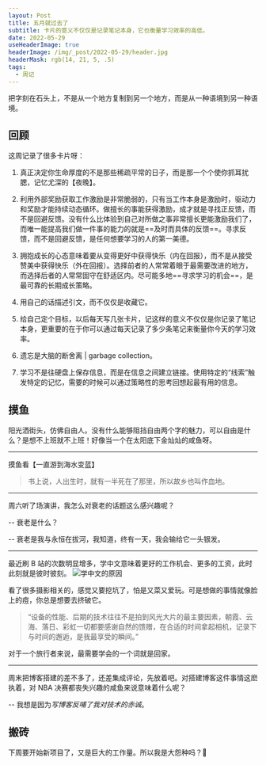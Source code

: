 ```yaml
---
layout: Post
title: 五月就过去了
subtitle: 卡片的意义不仅仅是记录笔记本身，它也衡量学习效率的高低。
date: 2022-05-29
useHeaderImage: true
headerImage: /img/_post/2022-05-29/header.jpg
headerMask: rgb(14, 21, 5, .5)
tags:
  - 周记
---
```


把字刻在石头上，不是从一个地方复制到另一个地方，而是从一种语境到另一种语境。

<!-- more -->

## 回顾

这周记录了很多卡片呀：

1. 真正决定你生命厚度的不是那些稀疏平常的日子，而是那一个个使你抓耳扰腮，记忆尤深的【夜晚】。

2. 利用外部奖励获取工作激励是非常脆弱的，只有当工作本身是激励时，驱动力和奖励才能持续动态循环。做擅长的事能获得激励，成才就是寻找正反馈，而不是回避反馈。没有什么比体验到自己对所做之事非常擅长更能激励我们了，而唯一能提高我们做一件事的能力的就是==及时而具体的反馈==。寻求反馈，而不是回避反馈，是任何想要学习的人的第一美德。

3. 拥抱成长的心态意味着要从变得更好中获得快乐（内在回报），而不是从接受赞美中获得快乐（外在回报）。选择前者的人常常着眼于最需要改进的地方，而选择后者的人常常固守在舒适区内。尽可能多地==寻求学习的机会==，是最可靠的长期成长策略。

4. 用自己的话描述引文，而不仅仅是收藏它。

5. 给自己定个目标，以后每天写几张卡片，记这样的意义不仅仅是你记录了笔记本身，更重要的在于你可以通过每天记录了多少条笔记来衡量你今天的学习效率。

6. 遗忘是大脑的断舍离 | garbage collection。

7. 学习不是往硬盘上保存信息，而是在信息之间建立链接。使用特定的“线索”触发特定的记忆，需要的时候可以通过策略性的思考回想起最有用的信息。

## 摸鱼

阳光洒街头，仿佛自由人。没有什么能够阻挡自由两个字的魅力，可以自由是什么？是想不上班就不上班！好像当一个在太阳底下金灿灿的咸鱼呀。

---

摸鱼看【一直游到海水变蓝】

> 书上说，人出生时，就有一半死在了那里，所以故乡也叫作血地。

---

周六听了场演讲，我怎么对衰老的话题这么感兴趣呢？

-- 衰老是什么？

-- 衰老是我与永恒在拔河，我知道，终有一天，我会输给它一头银发。

---

最近刷 B 站的次数明显增多，学中文意味着更好的工作机会、更多的工资，此时此刻就是彼时彼刻。
![学中文的原因](/img/_journal/why-learn-chinese.png)

看了很多摄影相关的，感觉又要挖坑了，怕是又菜又爱玩。可是想做的事情就像脸上的痘，你总是想要去挤破它。

> “设备的性能、后期的技术往往不是拍到风光大片的最主要因素，朝霞、云海、落日、彩虹一切都要感谢自然的馈赠，在合适的时间拿起相机，记录下与时间的邂逅，是我最享受的瞬间。”

对于一个旅行者来说，最需要学会的一个词就是回家。

---

周末把博客搭建的差不多了，还差集成评论，先放着吧。对搭建博客这件事情这麽执着，对 NBA 决赛都丧失兴趣的咸鱼来说意味着什么呢？

-- 我想是因为*写博客反哺了我对技术的赤诚*。

## 搬砖

下周要开始新项目了，又是巨大的工作量。所以我是大怨种吗？🤨
